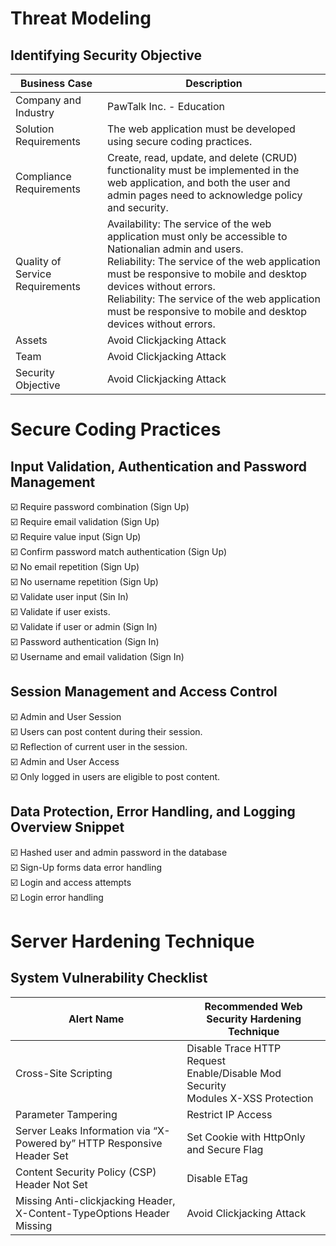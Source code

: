 # Threat Modeling
## Identifying Security Objective

| Business Case  | Description |
| --- | --- |
| Company and Industry  | PawTalk Inc. - Education |
| Solution Requirements | The web application must be developed using secure coding practices. |
| Compliance Requirements | Create, read, update, and delete (CRUD) functionality must be implemented in the web application, and both the user and admin pages need to acknowledge policy and security. |
| Quality of Service Requirements | Availability: The service of the web application must only be accessible to Nationalian admin and users. <br> Reliability: The service of the web application must be responsive to mobile and desktop devices without errors. <br> Reliability: The service of the web application must be responsive to mobile and desktop devices without errors.|
| Assets | Avoid Clickjacking Attack |
| Team | Avoid Clickjacking Attack |
| Security Objective | Avoid Clickjacking Attack |

# Secure Coding Practices

## Input Validation, Authentication and Password Management

☑️ Require password combination (Sign Up) <br>
☑️ Require email validation (Sign Up) <br>
☑️ Require value input (Sign Up) <br>
☑️ Confirm password match authentication (Sign Up) <br>
☑️ No email repetition (Sign Up) <br>
☑️ No username repetition (Sign Up) <br>
☑️ Validate user input (Sin In) <br>
☑️ Validate if user exists. <br>
☑️ Validate if user or admin (Sign In) <br>
☑️ Password authentication (Sign In) <br>
☑️ Username and email validation (Sign In) <br>


## Session Management and Access Control

☑️ Admin and User Session <br>
☑️ Users can post content during their session. <br>
☑️ Reflection of current user in the session. <br>
☑️ Admin and User Access <br>
☑️ Only logged in users are eligible to post content. <br>

## Data Protection, Error Handling, and Logging Overview Snippet

☑️ Hashed user and admin password in the database <br>
☑️ Sign-Up forms data error handling <br>
☑️ Login and access attempts  <br>
☑️ Login error handling <br>

# Server Hardening Technique
## System Vulnerability Checklist

| Alert Name | Recommended Web Security Hardening Technique |
| --- | --- |
| Cross-Site Scripting | Disable Trace HTTP Request <br> Enable/Disable Mod Security <br> Modules X-XSS Protection |
| Parameter Tampering | Restrict IP Access |
| Server Leaks Information via “X-Powered by” HTTP Responsive Header Set | Set Cookie with HttpOnly and Secure Flag |
| Content Security Policy (CSP) Header Not Set | Disable ETag |
| Missing Anti-clickjacking Header, X-Content-TypeOptions Header Missing | Avoid Clickjacking Attack |
